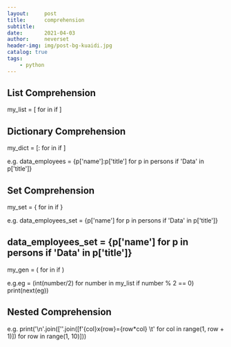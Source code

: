 ```yaml
---
layout:     post
title:      comprehension
subtitle:   
date:       2021-04-03
author:     neverset
header-img: img/post-bg-kuaidi.jpg
catalog: true
tags:
    - python
---
```


## List Comprehension

my_list = [<expression> for <item> in <iterable> if <condition>]

## Dictionary Comprehension

my_dict = [<key>:<value> for <item> in <iterable> if <condition>]

e.g. data_employees = {p['name']:p['title'] for p in persons if 'Data' in p['title']}

## Set Comprehension

my_set = {<expression> for <item> in <iterable> if <condition>}

e.g. data_employees_set = {p['name'] for p in persons if 'Data' in p['title']}

## data_employees_set = {p['name'] for p in persons if 'Data' in p['title']}

my_gen = (<expression> for <item> in <iterable> if <condition>)

e.g.eg = (int(number/2) for number in my_list if number % 2 == 0)
    print(next(eg))

## Nested Comprehension

e.g. print('\n'.join([''.join([f'{col}x{row}={row*col} \t' for col in range(1, row + 1)]) for row in range(1, 10)]))

